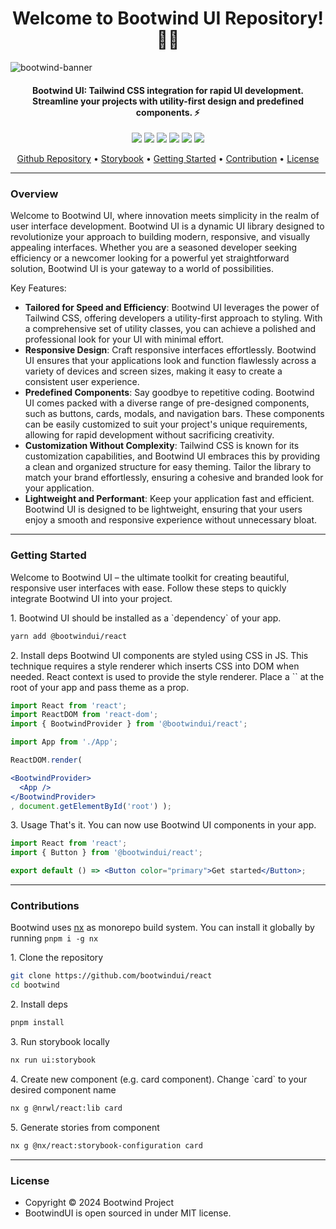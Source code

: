 <h1 align="center">Welcome to Bootwind UI Repository! 👋🏻</h1>

![bootwind-banner](https://github.com/syauqi/interpolasi/assets/46257169/de6fbbe1-00cc-49e7-8851-70dca26e7efe)

<p></p>

<h4 align="center">Bootwind UI: Tailwind CSS integration for rapid UI development. Streamline your projects with utility-first design and predefined components. ⚡️</a>
</h4>

<p></p>

<p align="center">
	<img src="https://img.shields.io/github/issues/bootwindui/react?style=flat-round">
	<img src="https://img.shields.io/github/stars/bootwindui/react?style=flat-round"> 
	<img src="https://img.shields.io/github/forks/bootwindui/react?style=flat-round">
	<img src="https://img.shields.io/github/license/bootwindui/react?style=flat-round">
	<img src="https://img.shields.io/badge/maintained%3F-yes-green.svg?style=flat-round">
	<img src="https://img.shields.io/github/followers/bootwindproject.svg?style=flat-round&label=followers">
</p>

<p align="center">
  <a href="https://github.com/bootwindui/react">Github Repository</a> •
  <a href="https://bootwindui.github.io/react/">Storybook</a> •
  <a href="#">Getting Started</a> •
  <a href="#">Contribution</a> •
  <a href="#">License</a>
</p>


<hr />

<p></p>

<h3>Overview</h3>
<div>

Welcome to Bootwind UI, where innovation meets simplicity in the realm of user interface development. Bootwind UI is a dynamic UI library designed to revolutionize your approach to building modern, responsive, and visually appealing interfaces. Whether you are a seasoned developer seeking efficiency or a newcomer looking for a powerful yet straightforward solution, Bootwind UI is your gateway to a world of possibilities.

Key Features:

- **Tailored for Speed and Efficiency**: Bootwind UI leverages the power of Tailwind CSS, offering developers a utility-first approach to styling. With a comprehensive set of utility classes, you can achieve a polished and professional look for your UI with minimal effort.
- **Responsive Design**: Craft responsive interfaces effortlessly. Bootwind UI ensures that your applications look and function flawlessly across a variety of devices and screen sizes, making it easy to create a consistent user experience.
- **Predefined Components**: Say goodbye to repetitive coding. Bootwind UI comes packed with a diverse range of pre-designed components, such as buttons, cards, modals, and navigation bars. These components can be easily customized to suit your project's unique requirements, allowing for rapid development without sacrificing creativity.
- **Customization Without Complexity**: Tailwind CSS is known for its customization capabilities, and Bootwind UI embraces this by providing a clean and organized structure for easy theming. Tailor the library to match your brand effortlessly, ensuring a cohesive and branded look for your application.
- **Lightweight and Performant**: Keep your application fast and efficient. Bootwind UI is designed to be lightweight, ensuring that your users enjoy a smooth and responsive experience without unnecessary bloat.

</div>

<p></p>

<hr />

<p></p>

<h3>Getting Started</h3>
<div>
Welcome to Bootwind UI – the ultimate toolkit for creating beautiful, responsive user interfaces with ease. Follow these steps to quickly integrate Bootwind UI into your project.
  
<p></p>
1. Bootwind UI should be installed as a `dependency` of your app.
<p></p>

```sh
yarn add @bootwindui/react
```

<p></p>
2. Install deps
Bootwind UI components are styled using CSS in JS. This technique requires a style renderer which inserts CSS into DOM when needed. React context is used to provide the style renderer.
Place a `<BootwindProvider />` at the root of your app and pass theme as a prop.
<p></p>

```jsx
import React from 'react';
import ReactDOM from 'react-dom';
import { BootwindProvider } from '@bootwindui/react';

import App from './App';

ReactDOM.render(

<BootwindProvider>
  <App />
</BootwindProvider>
, document.getElementById('root') );
```

<p></p>
3. Usage
That's it. You can now use Bootwind UI components in your app.
<p></p>

```jsx
import React from 'react';
import { Button } from '@bootwindui/react';

export default () => <Button color="primary">Get started</Button>;
```

</div>

<hr />

<p></p>

<h3>Contributions</h3>
<div>

Bootwind uses [nx](https://github.com/nrwl/nx) as monorepo build system. You can install it globally by running `pnpm i -g nx`

<p></p>
1. Clone the repository
<p></p>

```sh
git clone https://github.com/bootwindui/react
cd bootwind
```

<p></p>
2. Install deps
<p></p>

```sh
pnpm install
```

<p></p>
3. Run storybook locally
<p></p>

```sh 
nx run ui:storybook
```
<p></p>
4. Create new component (e.g. card component). Change `card` to your desired component name
<p></p>

```sh
nx g @nrwl/react:lib card
```

<p></p>
5. Generate stories from component
<p></p>

```sh
nx g @nx/react:storybook-configuration card
```
<p></p>

</div>

<hr />

<p></p>

<h3>License</h3>

- Copyright © 2024 Bootwind Project
- BootwindUI is open sourced in under MIT license.
